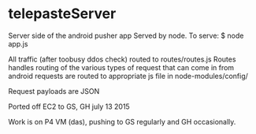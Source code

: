 # telepasteServer
Server side of the android pusher app
Served by node.  To serve:
$ node app.js

All traffic (after toobusy ddos check) routed to routes/routes.js
Routes handles routing of the various types of request that can come in from android
requests are routed to appropriate js file in node-modules/config/

Request payloads are JSON

Ported off EC2 to GS, GH  july 13 2015

Work is on P4 VM (das), pushing to GS regularly and GH occasionally.
